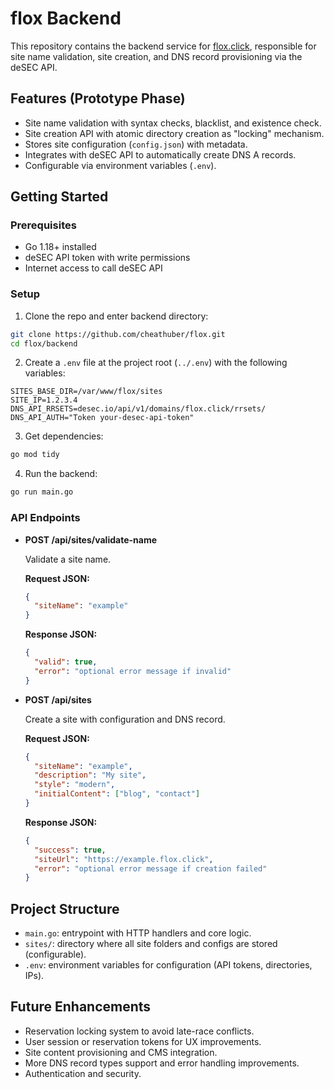 # flox Backend

This repository contains the backend service for [flox.click](https://flox.click), responsible for site name validation, site creation, and DNS record provisioning via the deSEC API.

## Features (Prototype Phase)

- Site name validation with syntax checks, blacklist, and existence check.
- Site creation API with atomic directory creation as "locking" mechanism.
- Stores site configuration (`config.json`) with metadata.
- Integrates with deSEC API to automatically create DNS A records.
- Configurable via environment variables (`.env`).

## Getting Started

### Prerequisites

- Go 1.18+ installed
- deSEC API token with write permissions
- Internet access to call deSEC API

### Setup

1. Clone the repo and enter backend directory:

```bash
git clone https://github.com/cheathuber/flox.git
cd flox/backend
```

2. Create a `.env` file at the project root (`../.env`) with the following variables:

```env
SITES_BASE_DIR=/var/www/flox/sites
SITE_IP=1.2.3.4
DNS_API_RRSETS=desec.io/api/v1/domains/flox.click/rrsets/
DNS_API_AUTH="Token your-desec-api-token"
```

3. Get dependencies:

```bash
go mod tidy
```

4. Run the backend:

```bash
go run main.go
```

### API Endpoints

- **POST /api/sites/validate-name**

  Validate a site name.

  **Request JSON:**

  ```json
  {
    "siteName": "example"
  }
  ```

  **Response JSON:**

  ```json
  {
    "valid": true,
    "error": "optional error message if invalid"
  }
  ```

- **POST /api/sites**

  Create a site with configuration and DNS record.

  **Request JSON:**

  ```json
  {
    "siteName": "example",
    "description": "My site",
    "style": "modern",
    "initialContent": ["blog", "contact"]
  }
  ```

  **Response JSON:**

  ```json
  {
    "success": true,
    "siteUrl": "https://example.flox.click",
    "error": "optional error message if creation failed"
  }
  ```

## Project Structure

- `main.go`: entrypoint with HTTP handlers and core logic.
- `sites/`: directory where all site folders and configs are stored (configurable).
- `.env`: environment variables for configuration (API tokens, directories, IPs).

## Future Enhancements

- Reservation locking system to avoid late-race conflicts.
- User session or reservation tokens for UX improvements.
- Site content provisioning and CMS integration.
- More DNS record types support and error handling improvements.
- Authentication and security.
